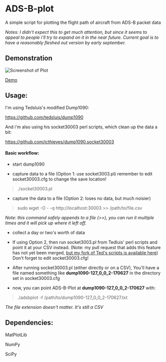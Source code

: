 # ADS-B-plot
A simple script for plotting the flight path of aircraft from ADS-B packet data

_Notes: I didn't expect this to get much attention, but since it seems to appeal to people i'll try to expand on it in the near future. Current goal is to have a reasonably fleshed out version by early september._ 

## Demonstration
![Screenshot of Plot](http://i.imgur.com/cTYEhHb.png "One day's worth of Aircraft")

[Demo](https://www.youtube.com/watch?v=sP1jinxQsgs&feature=youtu.be)


## Usage:
I'm using Tedsluis's modified Dump1090:

https://github.com/tedsluis/dump1090

And i'm also using his socket30003 perl scripts, which clean up the data a bit:

 https://github.com/icthieves/dump1090.socket30003

#### Basic workflow:

* start dump1090

* capture data to a file (Option 1: use socket3003.pl) remember to edit socket30003.cfg to change the save location!

> ./socket30003.pl

* capture the data to a file (Option 2: loses no data, but much noisier)

> sudo wget -O - -q http://localhost:30003 >> /path/to/file.csv

_Note: this command safely appends to a file (>>), you can run it multiple times and it will pick up where it left off._

* collect a day or two's worth of data

* If using Option 2, then run socket3003.pl from Tedluis' perl scripts and point it at your CSV instead. (Note: my pull request that adds this feature has not yet been merged, [but my fork of Ted's scripts is available here](https://github.com/icthieves/dump1090.socket30003)) Don't forget to edit socket30003.cfg!

* After running socket30003.pl (either directly or on a CSV), You'll have a file named something like **dump1090-127_0_0_2-170627** in the directory set in socket30003.cfg

* now, you can point ADS-B-Plot at **dump1090-127_0_0_2-170627** with:

> ./adsbplot -f /path/to/dump1090-127_0_0_2-170627.txt

*The file extension doesn't matter. It's still a CSV*




## Dependencies:
MatPlotLib

NumPy

SciPy

